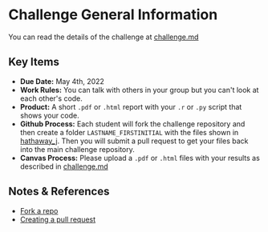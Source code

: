 # Challenge General Information

You can read the details of the challenge at [challenge.md](challenge.md)

## Key Items

- __Due Date:__ May 4th, 2022
- __Work Rules:__ You can talk with others in your group but you can't look at each other's code.
- __Product:__ A short `.pdf` or `.html` report with your `.r` or `.py` script that shows your code.
- __Github Process:__ Each student will fork the challenge repository and then create a folder `LASTNAME_FIRSTINITIAL` with the files shown in [hathaway_j](hathaway_J). Then you will submit a pull request to get your files back into the main challenge repository.
- __Canvas Process:__ Please upload a `.pdf` or `.html` files with your results as described in [challenge.md](challenge.md)

## Notes & References

- [Fork a repo](https://docs.github.com/en/get-started/quickstart/fork-a-repo)
- [Creating a pull request](https://docs.github.com/en/pull-requests/collaborating-with-pull-requests/proposing-changes-to-your-work-with-pull-requests/creating-a-pull-request)
